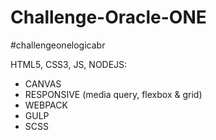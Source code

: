 # Challenge-Oracle-ONE
#challengeonelogicabr

HTML5, CSS3, JS, NODEJS:
- CANVAS
- RESPONSIVE (media query, flexbox & grid)
- WEBPACK
- GULP
- SCSS
